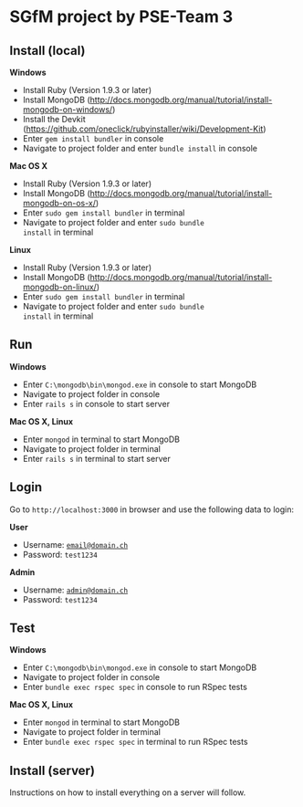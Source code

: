 SGfM project by PSE-Team 3
=============

Install (local)
-------

__Windows__
* Install Ruby (Version 1.9.3 or later)
* Install MongoDB (http://docs.mongodb.org/manual/tutorial/install-mongodb-on-windows/)
* Install the Devkit (https://github.com/oneclick/rubyinstaller/wiki/Development-Kit)
* Enter <code>gem install bundler</code> in console
* Navigate to project folder and enter <code>bundle install</code> in console

__Mac OS X__
* Install Ruby (Version 1.9.3 or later)
* Install MongoDB (http://docs.mongodb.org/manual/tutorial/install-mongodb-on-os-x/)
* Enter <code>sudo gem install bundler</code> in terminal
* Navigate to project folder and enter <code>sudo bundle install</code> in terminal

__Linux__
* Install Ruby (Version 1.9.3 or later)
* Install MongoDB (http://docs.mongodb.org/manual/tutorial/install-mongodb-on-linux/)
* Enter <code>sudo gem install bundler</code> in terminal
* Navigate to project folder and enter <code>sudo bundle install</code> in terminal


Run
---

__Windows__
* Enter <code>C:\mongodb\bin\mongod.exe</code> in console to start MongoDB
* Navigate to project folder in console
* Enter <code>rails s</code> in console to start server

__Mac OS X, Linux__
* Enter <code>mongod</code> in terminal to start MongoDB 
* Navigate to project folder in terminal
* Enter <code>rails s</code> in terminal to start server

Login
----

Go to <code>http://localhost:3000</code> in browser and use the following data to login:

__User__
* Username: <code>email@domain.ch</code>
* Password: <code>test1234</code>

__Admin__
* Username: <code>admin@domain.ch</code>
* Password: <code>test1234</code>

Test
----

__Windows__
* Enter <code>C:\mongodb\bin\mongod.exe</code> in console to start MongoDB
* Navigate to project folder in console
* Enter <code>bundle exec rspec spec</code> in console to run RSpec tests

__Mac OS X, Linux__
* Enter <code>mongod</code> in terminal to start MongoDB 
* Navigate to project folder in terminal
* Enter <code>bundle exec rspec spec</code> in terminal to run RSpec tests

Install (server)
----

Instructions on how to install everything on a server will follow.

